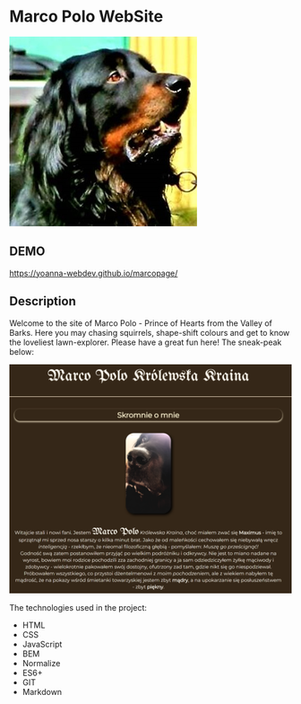 ﻿# Marco Polo WebSite
 
 ![Marco Polo profile](https://raw.githubusercontent.com/Yoanna-WebDev/marcopage/main/images/marco_main.jpg)
 
 ## DEMO
 
 https://yoanna-webdev.github.io/marcopage/
 
 ## Description
 
Welcome to the site of Marco Polo - Prince of Hearts from the Valley of Barks. Here you may chasing squirrels, shape-shift colours and get to know the loveliest lawn-explorer. Please have a great fun here! The sneak-peak below:
 
 ![website screen](https://raw.githubusercontent.com/Yoanna-WebDev/marcopage/main/images/marco_screen.PNG)

The technologies used in the project:

- HTML
- CSS
- JavaScript
- BEM
- Normalize
- ES6+
- GIT
- Markdown
